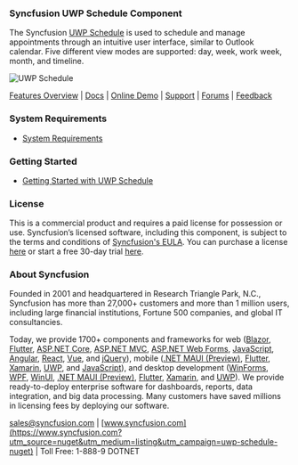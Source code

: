 ### Syncfusion UWP Schedule Component
The Syncfusion [UWP Schedule](https://www.syncfusion.com/uwp-ui-controls/scheduler?utm_source=nuget&utm_medium=listing&utm_campaign=uwp-schedule-nuget) is used to schedule and manage appointments through an intuitive user interface, similar to Outlook calendar. Five different view modes are supported: day, week, work week, month, and timeline.

![UWP Schedule](https://cdn.syncfusion.com/nuget-readme/uwp/uwp-scheduler.png)

[Features Overview](https://www.syncfusion.com/uwp-ui-controls/scheduler?utm_source=nuget&utm_medium=listing&utm_campaign=uwp-schedule-nuget) | [Docs](https://help.syncfusion.com/uwp/scheduler/getting-started?utm_source=nuget&utm_medium=listing&utm_campaign=uwp-schedule-nuget?utm_source=nuget&utm_medium=listing&utm_campaign=uwp-schedule-nuget) | [Online Demo](https://github.com/syncfusion/uwp-demos?utm_source=nuget&utm_medium=listing&utm_campaign=uwp-schedule-nuget) | [Support](https://www.syncfusion.com/support/directtrac/incidents/newincident?utm_source=nuget&utm_medium=listing&utm_campaign=uwp-schedule-nuget) | [Forums](https://www.syncfusion.com/forums/uwp?utm_source=nuget&utm_medium=listing&utm_campaign=uwp-schedule-nuget) | [Feedback](https://www.syncfusion.com/feedback/uwp?utm_source=nuget&utm_medium=listing&utm_campaign=uwp-schedule-nuget)

### System Requirements

* [System Requirements](https://help.syncfusion.com/uwp/installation-and-upgrade/system-requirements?utm_source=nuget&utm_medium=listing&utm_campaign=uwp-schedule-nuget)

### Getting Started

* [Getting Started with UWP Schedule](https://help.syncfusion.com/uwp/scheduler/getting-started?utm_source=nuget&utm_medium=listing&utm_campaign=uwp-schedule-nuget?utm_source=nuget&utm_medium=listing&utm_campaign=uwp-schedule-nuget)

### License

This is a commercial product and requires a paid license for possession or use. Syncfusion’s licensed software, including this component, is subject to the terms and conditions of [Syncfusion's EULA](https://www.syncfusion.com/eula/es/?utm_source=nuget&utm_medium=listing&utm_campaign=uwp-schedule-nuget). You can purchase a license [here](https://www.syncfusion.com/sales/products?utm_source=nuget&utm_medium=listing&utm_campaign=uwp-schedule-nuget) or start a free 30-day trial [here](https://www.syncfusion.com/account/manage-trials/start-trials?utm_source=nuget&utm_medium=listing&utm_campaign=uwp-schedule-nuget).

### About Syncfusion

Founded in 2001 and headquartered in Research Triangle Park, N.C., Syncfusion has more than 27,000+ customers and more than 1 million users, including large financial institutions, Fortune 500 companies, and global IT consultancies.
 
Today, we provide 1700+ components and frameworks for web ([Blazor](https://www.syncfusion.com/blazor-components?utm_source=nuget&utm_medium=listing&utm_campaign=uwp-schedule-nuget), [Flutter](https://www.syncfusion.com/flutter-widgets?utm_source=nuget&utm_medium=listing&utm_campaign=uwp-schedule-nuget), [ASP.NET Core](https://www.syncfusion.com/aspnet-core-ui-controls?utm_source=nuget&utm_medium=listing&utm_campaign=uwp-schedule-nuget), [ASP.NET MVC](https://www.syncfusion.com/aspnet-mvc-ui-controls?utm_source=nuget&utm_medium=listing&utm_campaign=uwp-schedule-nuget), [ASP.NET Web Forms](https://www.syncfusion.com/jquery/aspnet-webforms-ui-controls?utm_source=nuget&utm_medium=listing&utm_campaign=uwp-schedule-nuget), [JavaScript](https://www.syncfusion.com/javascript-ui-controls?utm_source=nuget&utm_medium=listing&utm_campaign=uwp-schedule-nuget), [Angular](https://www.syncfusion.com/angular-ui-components?utm_source=nuget&utm_medium=listing&utm_campaign=uwp-schedule-nuget), [React](https://www.syncfusion.com/react-ui-components?utm_source=nuget&utm_medium=listing&utm_campaign=uwp-schedule-nuget), [Vue](https://www.syncfusion.com/vue-ui-components?utm_source=nuget&utm_medium=listing&utm_campaign=uwp-schedule-nuget), and [jQuery](https://www.syncfusion.com/jquery-ui-widgets?utm_source=nuget&utm_medium=listing&utm_campaign=uwp-schedule-nuget)), mobile ([.NET MAUI (Preview)](https://www.syncfusion.com/maui-controls?utm_source=nuget&utm_medium=listing&utm_campaign=uwp-schedule-nuget), [Flutter](https://www.syncfusion.com/flutter-widgets?utm_source=nuget&utm_medium=listing&utm_campaign=uwp-schedule-nuget), [Xamarin](https://www.syncfusion.com/xamarin-ui-controls?utm_source=nuget&utm_medium=listing&utm_campaign=uwp-schedule-nuget), [UWP](https://www.syncfusion.com/uwp-ui-controls?utm_source=nuget&utm_medium=listing&utm_campaign=uwp-schedule-nuget), and [JavaScript](https://www.syncfusion.com/javascript-ui-controls?utm_source=nuget&utm_medium=listing&utm_campaign=uwp-schedule-nuget)), and desktop development ([WinForms](https://www.syncfusion.com/winforms-ui-controls?utm_source=nuget&utm_medium=listing&utm_campaign=uwp-schedule-nuget), [WPF](https://www.syncfusion.com/wpf-controls?utm_source=nuget&utm_medium=listing&utm_campaign=uwp-schedule-nuget), [WinUI](https://www.syncfusion.com/winui-controls?utm_source=nuget&utm_medium=listing&utm_campaign=uwp-schedule-nuget), [.NET MAUI (Preview)](https://www.syncfusion.com/maui-controls?utm_source=nuget&utm_medium=listing&utm_campaign=uwp-schedule-nuget), [Flutter](https://www.syncfusion.com/flutter-widgets?utm_source=nuget&utm_medium=listing&utm_campaign=uwp-schedule-nuget), [Xamarin](https://www.syncfusion.com/xamarin-ui-controls?utm_source=nuget&utm_medium=listing&utm_campaign=uwp-schedule-nuget), and [UWP](https://www.syncfusion.com/uwp-ui-controls?utm_source=nuget&utm_medium=listing&utm_campaign=uwp-schedule-nuget)). We provide ready-to-deploy enterprise software for dashboards, reports, data integration, and big data processing. Many customers have saved millions in licensing fees by deploying our software.

[sales@syncfusion.com](mailto:sales@syncfusion.com?Subject=Syncfusion%20UWP%20Schedule-%20NuGet) | [www.syncfusion.com](https://www.syncfusion.com?utm_source=nuget&utm_medium=listing&utm_campaign=uwp-schedule-nuget) | Toll Free: 1-888-9 DOTNET